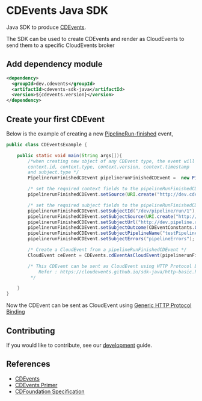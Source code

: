 # CDEvents Java SDK

Java SDK to produce [CDEvents](https://cdevents.dev).

The SDK can be used to create CDEvents and render as CloudEvents to send them to a specific CloudEvents broker

## Add dependency module

```xml
<dependency>
  <groupId>dev.cdevents</groupId>
  <artifactId>cdevents-sdk-java</artifactId>
  <version>${cdevents.version}</version>
</dependency>
```

## Create your first CDEvent

Below is the example of creating a new [PipelineRun-finished](https://cdevents.dev/docs/core/#pipelinerun-finished) event,

```java
public class CDEventsExample {

    public static void main(String args[]){
        /*when creating new object of any CDEvent type, the event will be initialized with
        context.id, context.type, context.version, context.timestamp
        and subject.type */
        PipelinerunFinishedCDEvent pipelinerunFinishedCDEvent =  new PipelinerunFinishedCDEvent();

        /* set the required context fields to the pipelineRunFinishedCDEvent */
        pipelinerunFinishedCDEvent.setSource(URI.create("http://dev.cdevents"));

        /* set the required subject fields to the pipelineRunFinishedCDEvent */
        pipelinerunFinishedCDEvent.setSubjectId("/dev/pipeline/run/1");
        pipelinerunFinishedCDEvent.setSubjectSource(URI.create("http://dev.pipeline.run/source"));
        pipelinerunFinishedCDEvent.setSubjectUrl("http://dev.pipeline.run/url");
        pipelinerunFinishedCDEvent.setSubjectOutcome(CDEventConstants.Outcome.SUCCESS.getOutcome());
        pipelinerunFinishedCDEvent.setSubjectPipelineName("testPipeline");
        pipelinerunFinishedCDEvent.setSubjectErrors("pipelineErrors");

        /* Create a CloudEvent from a pipelineRunFinishedCDEvent */
        CloudEvent ceEvent = CDEvents.cdEventAsCloudEvent(pipelinerunFinishedCDEvent);

        /* This CDEvent can be sent as CloudEvent using HTTP Protocol Binding,
            Refer : https://cloudevents.github.io/sdk-java/http-basic.html
         */

    }
}
```
Now the CDEvent can be sent as CloudEvent using [Generic HTTP Protocol Binding](https://cloudevents.github.io/sdk-java/http-basic.html)

## Contributing

If you would like to contribute, see our [development](DEVELOPMENT.md) guide.

## References

- [CDEvents](https://cdevents.dev)
- [CDEvents Primer](https://cdevents.dev/docs/primer/)
- [CDFoundation Specification](https://cdevents.dev/docs/)
